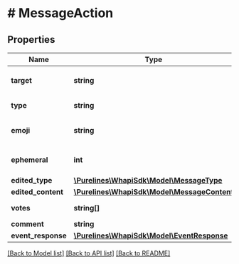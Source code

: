 # # MessageAction

## Properties

Name | Type | Description | Notes
------------ | ------------- | ------------- | -------------
**target** | **string** | Target message ID or chat ID | [optional]
**type** | **string** | Type of action |
**emoji** | **string** | Action emoji for reaction | [optional]
**ephemeral** | **int** | Ephemeral message duration | [optional]
**edited_type** | [**\Purelines\WhapiSdk\Model\MessageType**](MessageType.md) |  | [optional]
**edited_content** | [**\Purelines\WhapiSdk\Model\MessageContent**](MessageContent.md) |  | [optional]
**votes** | **string[]** | List of poll options | [optional]
**comment** | **string** | Comment | [optional]
**event_response** | [**\Purelines\WhapiSdk\Model\EventResponse**](EventResponse.md) |  | [optional]

[[Back to Model list]](../../README.md#models) [[Back to API list]](../../README.md#endpoints) [[Back to README]](../../README.md)
